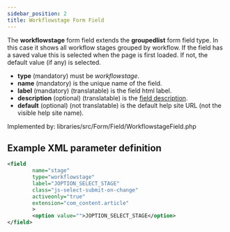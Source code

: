 ```yaml
---
sidebar_position: 2
title: Workflowstage Form Field
---
```


The **workflowstage** form field extends the **groupedlist** form field type. 
In this case it shows all workflow stages grouped by workflow. 
If the field has a saved value this is selected when the page is first loaded. If not, the default value (if any) is selected. 

- **type** (mandatory) must be *workflowstage*.
- **name** (mandatory) is the unique name of the field.
- **label** (mandatory) (translatable) is the field html label.
- **description** (optional) (translatable) is the [field description](../standard-form-field-attributes.md#description).
- **default** (optional) (not translatable) is the default help site URL (not the visible help site name).

Implemented by: libraries/src/Form/Field/WorkflowstageField.php

## Example XML parameter definition

```xml
<field
        name="stage"
        type="workflowstage"
        label="JOPTION_SELECT_STAGE"
        class="js-select-submit-on-change"
        activeonly="true"
        extension="com_content.article"
        >
        <option value="">JOPTION_SELECT_STAGE</option>
</field>
```
